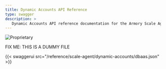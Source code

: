 ```yaml
---
title: Dynamic Accounts API Reference
type: swagger
description: >
   Dynamic Accounts API reference documentation for the Armory Scale Agent for Spinnaker and Kubernetes.
---
```

![Proprietary](/images/proprietary.svg)

FIX ME: THIS IS A DUMMY FILE

{{< swaggerui src="/reference/scale-agent/dynamic-accounts/dbaas.json" >}}